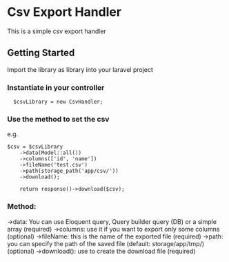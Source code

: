 # Csv Export Handler
This is a simple csv export handler

## Getting Started
Import the library as library into your laravel project

### Instantiate in your controller
```
  $csvLibrary = new CsvHandler;
```
### Use the method to set the csv 
e.g.
```
$csv = $csvLibrary
    ->data(Model::all())
    ->columns(['id', 'name'])
    ->fileName('test.csv')
    ->path(storage_path('app/csv/'))
    ->download();

    return response()->download($csv);
```

### Method:
->data: You can use Eloquent query, Query builder query (DB) or a simple array (required)
->columns: use it if you want to export only some columns (optional)
->fileName: this is the name of the exported file (required)
->path: you can specify the path of the saved file (default: storage/app/tmp/) (optional)
->download(): use to create the download file (required)
